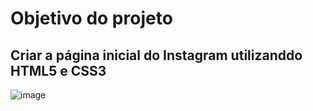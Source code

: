 # Objetivo do projeto

## Criar a página inicial do Instagram utilizanddo HTML5 e CSS3

![image](https://github.com/brunobonatini/Projeto-pagina-inicial-do-Instagram/assets/105396325/39103037-d0ba-45f4-8b85-aca36428df13)
